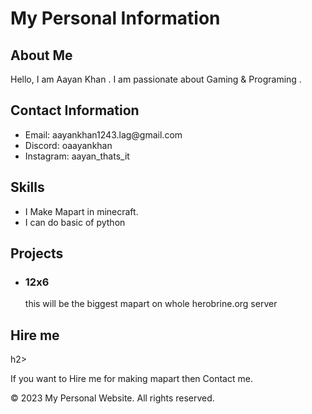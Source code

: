 
</head>
<body>
  <h1>My Personal Information</h1>

  <h2>About Me</h2>
  <p>Hello, I am Aayan Khan . I am passionate about Gaming & Programing .</p>

  <h2>Contact Information</h2>
  <ul>
    <li>Email: aayankhan1243.lag@gmail.com</li>
    <li>Discord: oaayankhan </li>
    <li>Instagram: aayan_thats_it</li>
  </ul>

  <h2>Skills</h2>
  <ul>
    <li>I Make Mapart in minecraft.</li>
    <li>I can do basic of python</li>
    <!-- Add more skills if needed -->
  </ul>

  <h2>Projects</h2>
  <ul>
    <li>
      <h3>12x6</h3>
      <p>this will be the biggest mapart on whole herobrine.org server</p>
    </li>
    <!-- Add more project items if needed -->
  </ul>
  
<h2>Hire me</h2>h2>
<p>If you want to Hire me for making mapart then Contact me.</p>
  <footer>
    <p>© 2023 My Personal Website. All rights reserved.</p>
  </footer>
</body>
</html>
